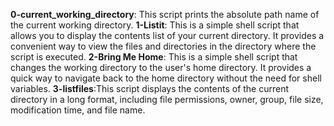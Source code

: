 **0-current_working_directory**: This script prints the absolute path name of the current working directory.
**1-Listit**: This is a simple shell script that allows you to display the contents list of your current directory. It provides a convenient way to view the files and directories in the directory where the script is executed.
**2-Bring Me Home**: This is a simple shell script that changes the working directory to the user's home directory. It provides a quick way to navigate back to the home directory without the need for shell variables.
**3-listfiles**:This script displays the contents of the current directory in a long format, including file permissions, owner, group, file size, modification time, and file name.

